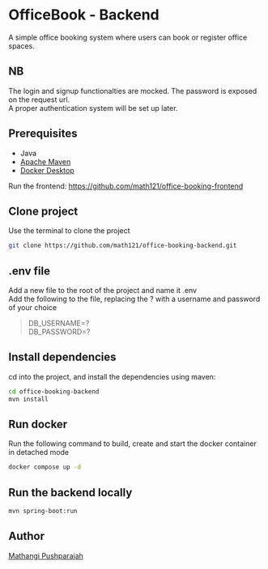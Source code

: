 # OfficeBook - Backend

A simple office booking system where users can book or register office spaces.

## NB
The login and signup functionalties are mocked. The password is exposed on the request url.  
A proper authentication system will be set up later.

## Prerequisites
- Java
- [Apache Maven](https://maven.apache.org/download.cgi)
- [Docker Desktop](https://nodejs.org/en/download/package-manager)

Run the frontend: https://github.com/math121/office-booking-frontend

## Clone project
Use the terminal to clone the project
```bash
git clone https://github.com/math121/office-booking-backend.git
```

## .env file
Add a new file to the root of the project and name it .env  
Add the following to the file, replacing the ? with a username and password of your choice
> DB_USERNAME=?  
> DB_PASSWORD=?


## Install dependencies
cd into the project, and install the dependencies using maven:
```bash
cd office-booking-backend
mvn install
```

## Run docker
Run the following command to build, create and start the docker container in detached mode
```bash
docker compose up -d
```

## Run the backend locally
```bash
mvn spring-boot:run 
```

## Author
[Mathangi Pushparajah](https://github.com/math121)